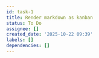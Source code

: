```yaml
---
id: task-1
title: Render markdown as kanban
status: To Do
assignee: []
created_date: '2025-10-22 09:39'
labels: []
dependencies: []
---
```




